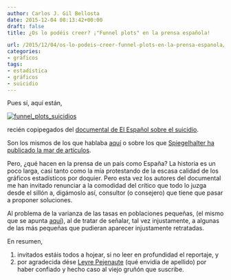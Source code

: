 ```yaml
---
author: Carlos J. Gil Bellosta
date: 2015-12-04 08:13:42+00:00
draft: false
title: ¿Os lo podéis creer? ¡"Funnel plots" en la prensa española!

url: /2015/12/04/os-lo-podeis-creer-funnel-plots-en-la-prensa-espanola/
categories:
- gráficos
tags:
- estadística
- gráficos
- suicidio
---
```


Pues sí, aquí están,

[![funnel_plots_suicidios](/wp-uploads/2015/12/funnel_plots_suicidios.png)
](/wp-uploads/2015/12/funnel_plots_suicidios.png)

recién copipegados del [documental de El Español sobre el suicidio](http://www.elespanol.com/documental/suicidios/#/chapters/el-contexto-title).

Son los mismos de los que hablaba [aquí](http://www.datanalytics.com/2011/12/15/graficos-de-embudo-para-controlar-la-varianza-en-muestras-pequenas/) o sobre los que [Spiegelhalter ha publicado la mar de artículos](https://www.google.es/webhp?sourceid=chrome-instant&ion=1&espv=2&ie=UTF-8&client=ubuntu#q=funnel%20plot%20spiegelhalter).

Pero, ¿qué hacen en la prensa de un país como España? La historia es un poco larga, casi tanto como la mía protestando de la escasa calidad de los gráficos estadísticos por doquier. Pero esta vez los autores del documental me han invitado renunciar a la comodidad del crítico que todo lo juzga desde el sillón a, digámoslo así, consultor (o consejero) que tiene que pasar a proponer soluciones.

Al problema de la varianza de las tasas en poblaciones pequeñas, (el mismo que se apunta [aquí](http://www.datanalytics.com/2011/12/15/graficos-de-embudo-para-controlar-la-varianza-en-muestras-pequenas/)), al de tratar de señalar, tal vez injustamente, a algunas de las más pequeñas que pudieran aparecer injustamente retratadas.

En resumen,

1. invitados estáis todos a hojear, si no leer en profundidad el reportaje, y
2. por agradecida dése [Leyre Pejenaute](https://twitter.com/leyretxuu) (qué envidia de apellido) por haber confiado y hecho caso al viejo gruñón que suscribe.





